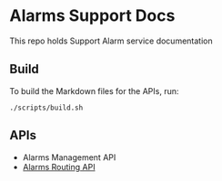 # Alarms Support Docs
This repo holds Support Alarm service documentation

## Build
To build the Markdown files for the APIs, run:

    ./scripts/build.sh

## APIs
 - Alarms Management API
 - [Alarms Routing API](./docs/api/graphql/router-schema.md)
